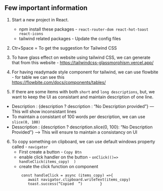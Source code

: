 ## Few important information 
1. Start a new project in React.
    - npm install these packages - `react-router-dom react-hot-toast react-icons`
    - tailwind related packages - Update the config files

2. Ctr+Space = To get the suggestion for Tailwind CSS

3. To have glass effect on website using tailwind CSS, we can generate that from this website - https://tailwindcss-glassmorphism.vercel.app/


4. For having readymade style component for tailwind, we can use  flowbite - for table we can see this https://flowbite.com/docs/components/tables/

5. If there are some items with both `short` and `long descriptions`, but, we want to keep the UI as consistant and maintain description of one line.

- Description : {description ? description : “No Description provided”} — This will show inconsistant lines
- To maintain a consistant of 100 words per description, we can use `slice(0, 100)`
- Desscription : {description ? description.slice(0, 100): “No Description Provided”} —> This will ensure to maintain a consistancy on UI

6. To copy something on clipboard, we can use default windows property called - `navigator`
    - First create a button - `Copy Btn`
    - enable click handler on the button - `onClick(()=> handleClick(items_copy)  )`
    - create the click function on component 
        ```
         const handleClick = async (items_copy) =>{       
            await navigator.clipboard.writeText(items_copy)       
            toast.success(“Copied  ”)        }
         ```


